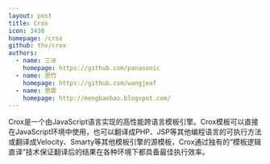 ```yaml
---
layout: post
title: Crox
icon: 3436
homepage: /crox
github: thx/crox
authors:
  - name: 三冰
    homepage: https://github.com/panasonic
  - name: 思竹
    homepage: https://github.com/wangjeaf
  - name: 思霏
    homepage: http://mengbaobao.blogspot.com/
---
```


Crox是一个由JavaScript语言实现的高性能跨语言模板引擎。Crox模板可以直接在JavaScript环境中使用，也可以翻译成PHP、JSP等其他编程语言的可执行方法或翻译成Velocity、Smarty等其他模板引擎的源模板，Crox通过独有的“模板逻辑直译”技术保证翻译后的结果在各种环境下都具备最佳执行效率。

